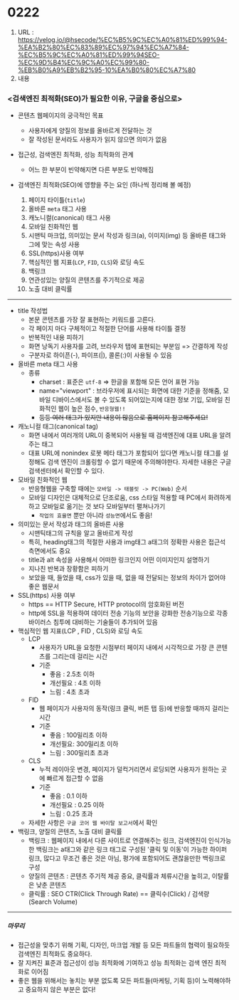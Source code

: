 # 0222

1. URL : https://velog.io/@hsecode/%EC%B5%9C%EC%A0%81%ED%99%94-%EA%B2%80%EC%83%89%EC%97%94%EC%A7%84-%EC%B5%9C%EC%A0%81%ED%99%94SEO-%EC%9D%B4%EC%9C%A0%EC%99%80-%EB%B0%A9%EB%B2%95-10%EA%B0%80%EC%A7%80
2. 내용

### <검색엔진 최적화(SEO)가 필요한 이유, 구글을 중심으로>

- 콘텐츠 웹페이지의 궁극적인 목표
  - 사용자에게 양질의 정보를 올바르게 전달하는 것
  - 잘 작성된 문서라도 사용자가 읽지 않으면 의미가 없음
  
- 접근성, 검색엔진 최적화, 성능 최적화의 관계
  - 어느 한 부분이 빈약해지면 다른 부분도 빈약해짐
  
- 검색엔진 최적화(SEO)에 영향을 주는 요인 (하나씩 정리해 볼 예정)
  1. 페이지 타이틀(`title`)
  2. 올바른 `meta` 태그 사용
  3. 캐노니컬(canonical) 태그 사용
  4. 모바일 친화적인 웹
  5. 시맨틱 마크업, 의미있는 문서 작성과 링크(a), 이미지(img) 등  올바른 태그와 그에 맞는 속성 사용
  6. SSL(https)사용 여부
  7. 핵심적인 웹 지표(`LCP`, `FID`, `CLS`)와 로딩 속도
  8. 백링크
  9. 연관성있는 양질의 콘텐츠를 주기적으로 제공
  10. 노출 대비 클릭률
  
  

---

- title 작성법
  - 본문 콘텐츠를 가장 잘 표현하는 키워드를 고른다.
  - 각 페이지 마다 구체적이고 적절한 단어를 사용해 타이틀 결정
  - 반복적인 내용 피하기
  - 화면 낭독기 사용자를 고려, 브라우저 탭에 표현되는 부분임 => 간결하게 작성
  - 구분자로 하이픈(-), 파이프(|), 콜론(:)이 사용될 수 있음
- 올바른 meta 태그 사용
  - 종류
    - charset : 표준은 `utf-8` => 한글을 포함해 모든 언어 표현 가능
    - name="viewport" : 브라우저에 표시되는 화면에 대한 기준을 정해줌, 모바일 디바이스에서도 볼 수 있도록 되어있는지에 대한 정보 기입, 모바일 친화적인 웹이 높은 점수, `반응형웹!!`
    - ~~등등 여러 태그가 있지만 내용이 많음으로 홈페이지 참고해주세요!~~
- 캐노니컬 태그(canonical tag)
  - 화면 내에서 여러개의 URL이 중복되어 사용될 때 검색엔진에 대표 URL을 알려주는 태그
  - 대표 URL에 nonindex 로봇 메타 태그가 포함되어 있다면 캐노니컬 태그를 설정해도 검색 엔진이 크롤링할 수 없기 때문에 주의해야한다. 자세한 내용은 구글 검색센터에서 확인할 수 있다.
- 모바일 친화적인 웹
  - 반응형웹을 구축할 때에는 `모바일 -> 태블릿 -> PC(Web)` 순서
  - 모바일 디자인은 대체적으로 단조로움, css 스타일 적용할 때 PC에서 화려하게하고 모바일로 옮기는 것 보다 모바일부터 펼쳐나가기
    - `작업의 효율면` 뿐만 아니라 `성능면`에서도 좋음!
- 의미있는 문서 작성과 태그의 올바른 사용
  - 시맨틱태그의 규칙을 알고 올바르게 작성
  - 특히, heading태그의 적절한 사용과 img태그 a태그의 정확한 사용은 접근석 측면에서도 중요
  - title과 alt 속성을 사용해서 어떠한 링크인지 어떤 이미지인지 설명하기
  - 지나친 반복과 장황함은 피하기
  - 보았을 때, 들었을 때, css가 있을 때, 없을 때 전달되는 정보의 차이가 없어야 좋은 웹문서
- SSL(https) 사용 여부
  - https == HTTP Secure, HTTP protocol의 암호화된 버전
  - http에 SSL을 적용하여 데이터 전송 기능의 보안을 강화한 전송기능으로 각종 바이러스 침투에 대비하는 기술들이 추가되어 있음
- 핵심적인 웹 지표(LCP , FID , CLS)와 로딩 속도
  - LCP
    - 사용자가 URL을 요청한 시점부터 페이지 내에서 시각적으로 가장 큰 콘텐츠를 그리는데 걸리는 시간
    - 기준
      - 좋음 : 2.5초 이하
      - 개선필요 : 4초 이하
      - 느림 : 4초 초과
  - FID
    - 웹 페이지가 사용자의 동작(링크 클릭, 버튼 탭 등)에 반응할 때까지 걸리는 시간
    - 기준
      - 좋음 : 100밀리초 이하
      - 개선필요: 300밀리초 이하
      - 느림 : 300밀리초 초과
  - CLS
    - 누적 레이아웃 변경, 페이지가 덜컥거리면서 로딩되면 사용자가 원하는 곳에 빠르게 접근할 수 없음
    - 기준
      - 좋음 : 0.1 이하
      - 개선필요 : 0.25 이하
      - 느림 : 0.25 초과
  - 자세한 사항은 `구글 코어 웹 바이탈 보고서`에서 확인
- 백링크, 양질의 콘텐츠, 노출 대비 클릭률
  - 백링크 : 웹페이지 내에서 다른 사이트로 연결해주는 링크, 검색엔진이 인식가능한 백링크는 a태그와 같은 링크 태그로 구성된 '클릭 및 이동'이 가능한 하이퍼 링크, 많다고 무조건 좋은 것은 아님, 평가에 포함되어도 괜찮을만한 백링크로 구성
  - 양질의 콘텐츠 : 콘텐츠 주기적 제공 중요, 클릭률과 체류시간을 높히고, 이탈률은 낮춘 콘텐츠
  - 클릭률 : SEO CTR(Click Through Rate) == 클릭수(Click) / 검색량(Search Volume)

---

##### 마무리

- 접근성을 맞추기 위해 기획, 디자인, 마크업 개발 등 모든 파트들의 협력이 필요하듯 검색엔진 최적화도 중요하다.
- 잘 지켜진 표준과 접근성이 성능 최적화에 기여하고 성능 최적화는 검색 엔진 최적화로 이어짐
- 좋은 웹을 위해서는 놓치는 부분 없도록 모든 파트들(마케팅, 기획 등)이 노력해야하고 중요하지 않은 부분은 없다!